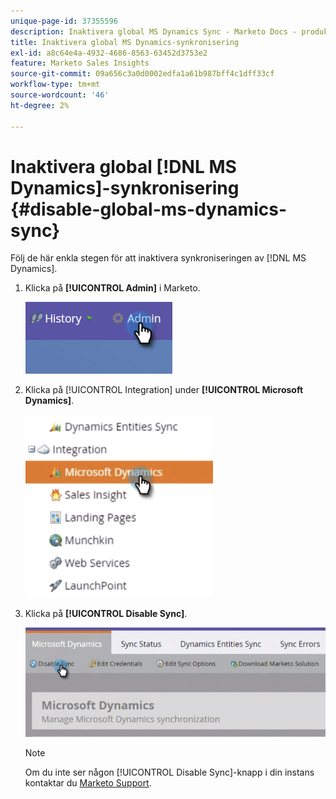 ```yaml
---
unique-page-id: 37355596
description: Inaktivera global MS Dynamics Sync - Marketo Docs - produktdokumentation
title: Inaktivera global MS Dynamics-synkronisering
exl-id: a8c64e4a-4932-4686-8563-63452d3753e2
feature: Marketo Sales Insights
source-git-commit: 09a656c3a0d0002edfa1a61b987bff4c1dff33cf
workflow-type: tm+mt
source-wordcount: '46'
ht-degree: 2%

---
```


# Inaktivera global [!DNL MS Dynamics]-synkronisering {#disable-global-ms-dynamics-sync}

Följ de här enkla stegen för att inaktivera synkroniseringen av [!DNL MS Dynamics].

1. Klicka på **[!UICONTROL Admin]** i Marketo.

   ![](assets/one.png)

1. Klicka på [!UICONTROL Integration] under **[!UICONTROL Microsoft Dynamics]**.

   ![](assets/two.png)

1. Klicka på **[!UICONTROL Disable Sync]**.

   ![](assets/three.png)

   >[!NOTE]
   >
   >Om du inte ser någon [!UICONTROL Disable Sync]-knapp i din instans kontaktar du [Marketo Support](https://nation.marketo.com/t5/Support/ct-p/Support).
